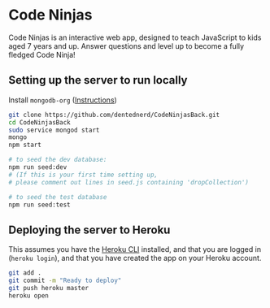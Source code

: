 # Code Ninjas

Code Ninjas is an interactive web app, designed to teach JavaScript to kids aged 7 years and up. Answer questions and level up to become a fully fledged Code Ninja!

## Setting up the server to run locally

Install `mongodb-org` ([Instructions](https://docs.mongodb.com/manual/administration/install-community/))

```bash
git clone https://github.com/dentednerd/CodeNinjasBack.git
cd CodeNinjasBack
sudo service mongod start
mongo
npm start

# to seed the dev database:
npm run seed:dev
# (If this is your first time setting up,
# please comment out lines in seed.js containing 'dropCollection')

# to seed the test database
npm run seed:test
```

## Deploying the server to Heroku

This assumes you have the [Heroku CLI](https://devcenter.heroku.com/articles/heroku-cli) installed, and that you are logged in (`heroku login`), and that you have created the app on your Heroku account.

```bash
git add .
git commit -m "Ready to deploy"
git push heroku master
heroku open
```
